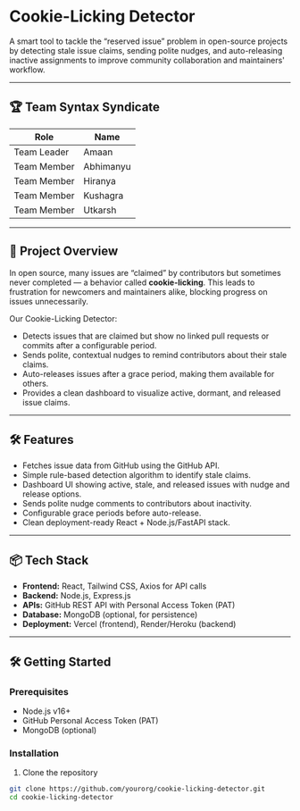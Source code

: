 # Cookie-Licking Detector

A smart tool to tackle the “reserved issue” problem in open-source projects by detecting stale issue claims, sending polite nudges, and auto-releasing inactive assignments to improve community collaboration and maintainers' workflow.

---

## 🏆 Team Syntax Syndicate

| Role         | Name      |
|--------------|-----------|
| Team Leader  | Amaan     |
| Team Member  | Abhimanyu |
| Team Member  | Hiranya   |
| Team Member  | Kushagra  |
| Team Member  | Utkarsh   |

---

## 🚀 Project Overview

In open source, many issues are “claimed” by contributors but sometimes never completed — a behavior called **cookie-licking**. This leads to frustration for newcomers and maintainers alike, blocking progress on issues unnecessarily.

Our Cookie-Licking Detector:

- Detects issues that are claimed but show no linked pull requests or commits after a configurable period.
- Sends polite, contextual nudges to remind contributors about their stale claims.
- Auto-releases issues after a grace period, making them available for others.
- Provides a clean dashboard to visualize active, dormant, and released issue claims.

---

## 🛠️ Features

- Fetches issue data from GitHub using the GitHub API.
- Simple rule-based detection algorithm to identify stale claims.
- Dashboard UI showing active, stale, and released issues with nudge and release options.
- Sends polite nudge comments to contributors about inactivity.
- Configurable grace periods before auto-release.
- Clean deployment-ready React + Node.js/FastAPI stack.

---

## 📦 Tech Stack

- **Frontend:** React, Tailwind CSS, Axios for API calls  
- **Backend:** Node.js, Express.js  
- **APIs:** GitHub REST API with Personal Access Token (PAT)  
- **Database:** MongoDB (optional, for persistence)  
- **Deployment:** Vercel (frontend), Render/Heroku (backend)

---

## 🛠️ Getting Started

### Prerequisites
- Node.js v16+  
- GitHub Personal Access Token (PAT)  
- MongoDB (optional)

### Installation

1. Clone the repository  
```bash
git clone https://github.com/yourorg/cookie-licking-detector.git
cd cookie-licking-detector
